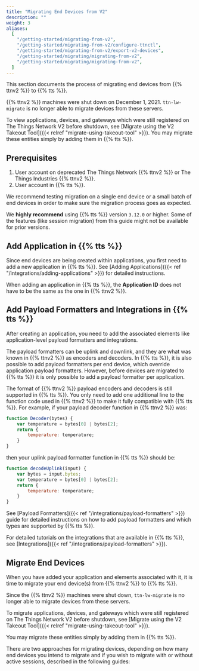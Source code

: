 ```yaml
---
title: "Migrating End Devices from V2"
description: ""
weight: 3
aliases:
  [
    "/getting-started/migrating-from-v2",
    "/getting-started/migrating-from-v2/configure-ttnctl",
    "/getting-started/migrating-from-v2/export-v2-devices",
    "/getting-started/migrating/migrating-from-v2",
    "/getting-started/migrating/migrating-from-v2",
  ]
---
```


This section documents the process of migrating end devices from {{% ttnv2 %}} to {{% tts %}}.

<!--more-->

{{% ttnv2 %}} machines were shut down on December 1, 2021. `ttn-lw-migrate` is no longer able to migrate devices from these servers.

To view applications, devices, and gateways which were still registered on The Things Network V2 before shutdown, see [Migrate using the V2 Takeout Tool]({{< relref "migrate-using-takeout-tool" >}}). You may migrate these entities simply by adding them in {{% tts %}}.

## Prerequisites

1. User account on deprecated The Things Network {{% ttnv2 %}} or The Things Industries {{% ttnv2 %}}.
2. User account in {{% tts %}}.

We recommend testing migration on a single end device or a small batch of end devices in order to make sure the migration process goes as expected.

We **highly recommend** using {{% tts %}} version `3.12.0` or higher. Some of the features (like session migration) from this guide might not be available for prior versions.

## Add Application in {{% tts %}}

Since end devices are being created within applications, you first need to add a new application in {{% tts %}}. See [Adding Applications]({{< ref "/integrations/adding-applications" >}}) for detailed instructions.

When adding an application in {{% tts %}}, the **Application ID** does not have to be the same as the one in {{% ttnv2 %}}.

## Add Payload Formatters and Integrations in {{% tts %}}

After creating an application, you need to add the associated elements like application-level payload formatters and integrations.

The payload formatters can be uplink and downlink, and they are what was known in {{% ttnv2 %}} as encoders and decoders. In {{% tts %}}, it is also possible to add payload formatters per end device, which override application payload formatters. However, before devices are migrated to {{% tts %}} it is only possible to add a payload formatter per application.

The format of {{% ttnv2 %}} payload encoders and decoders is still supported in {{% tts %}}. You only need to add one additional line to the function code used in {{% ttnv2 %}} to make it fully compatible with {{% tts %}}. For example, if your payload decoder function in {{% ttnv2 %}} was:

```js
function Decoder(bytes) {
    var temperature = bytes[0] | bytes[2];
    return {
        temperature: temperature;
    }
}
```

then your uplink payload formatter function in {{% tts %}} should be:

```js
function decodeUplink(input) {
    var bytes = input.bytes;
    var temperature = bytes[0] | bytes[2];
    return {
        temperature: temperature;
    }
}
```

See [Payload Formatters]({{< ref "/integrations/payload-formatters" >}}) guide for detailed instructions on how to add payload formatters and which types are supported by {{% tts %}}.

For detailed tutorials on the integrations that are available in {{% tts %}}, see [Integrations]({{< ref "/integrations/payload-formatters" >}}).

## Migrate End Devices

When you have added your application and elements associated with it, it is time to migrate your end device(s) from {{% ttnv2 %}} to {{% tts %}}.

Since the {{% ttnv2 %}} machines were shut down, `ttn-lw-migrate` is no longer able to migrate devices from these servers.

To migrate applications, devices, and gateways which were still registered on The Things Network V2 before shutdown, see [Migrate using the V2 Takeout Tool]({{< relref "migrate-using-takeout-tool" >}}).

You may migrate these entities simply by adding them in {{% tts %}}.

There are two approaches for migrating devices, depending on how many end devices you intend to migrate and if you wish to migrate with or without active sessions, described in the following guides:
